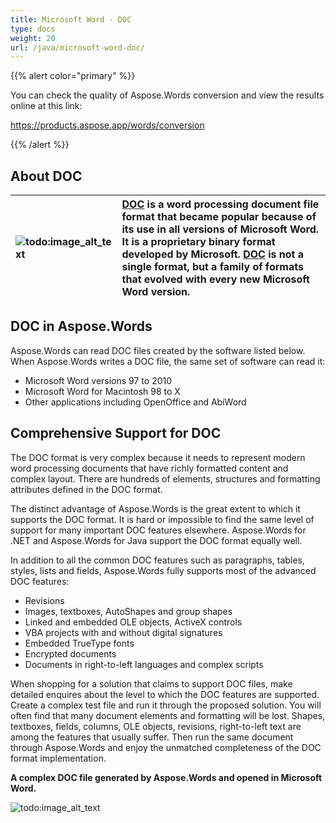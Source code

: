 ```yaml
---
title: Microsoft Word - DOC
type: docs
weight: 20
url: /java/microsoft-word-doc/
---
```


{{% alert color="primary" %}} 

You can check the quality of Aspose.Words conversion and view the results online at this link:

<https://products.aspose.app/words/conversion>

{{% /alert %}} 


## About DOC

|![todo:image_alt_text](microsoft-word-doc_1.png)|[DOC](https://docs.fileformat.com/word-processing/doc/) is a word processing document file format that became popular because of its use in all versions of Microsoft Word. It is a proprietary binary format developed by Microsoft. [DOC](https://docs.fileformat.com/word-processing/doc/) is not a single format, but a family of formats that evolved with every new Microsoft Word version.|
| :- | :- |

## DOC in Aspose.Words

Aspose.Words can read DOC files created by the software listed below. When Aspose.Words writes a DOC file, the same set of software can read it:

- Microsoft Word versions 97 to 2010
- Microsoft Word for Macintosh 98 to X
- Other applications including OpenOffice and AbiWord

## Comprehensive Support for DOC

The DOC format is very complex because it needs to represent modern word processing documents that have richly formatted content and complex layout. There are hundreds of elements, structures and formatting attributes defined in the DOC format.

The distinct advantage of Aspose.Words is the great extent to which it supports the DOC format. It is hard or impossible to find the same level of support for many important DOC features elsewhere. Aspose.Words for .NET and Aspose.Words for Java support the DOC format equally well.

In addition to all the common DOC features such as paragraphs, tables, styles, lists and fields, Aspose.Words fully supports most of the advanced DOC features:

- Revisions
- Images, textboxes, AutoShapes and group shapes
- Linked and embedded OLE objects, ActiveX controls
- VBA projects with and without digital signatures
- Embedded TrueType fonts
- Encrypted documents
- Documents in right-to-left languages and complex scripts

When shopping for a solution that claims to support DOC files, make detailed enquires about the level to which the DOC features are supported. Create a complex test file and run it through the proposed solution. You will often find that many document elements and formatting will be lost. Shapes, textboxes, fields, columns, OLE objects, revisions, right-to-left text are among the features that usually suffer. Then run the same document through Aspose.Words and enjoy the unmatched completeness of the DOC format implementation.

**A complex DOC file generated by Aspose.Words and opened in Microsoft Word.** 

![todo:image_alt_text](microsoft-word-doc_2.png)
